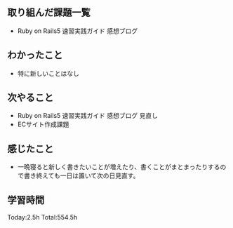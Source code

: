 ## 取り組んだ課題一覧
- Ruby on Rails5 速習実践ガイド 感想ブログ
  
## わかったこと
- 特に新しいことはなし

## 次やること
- Ruby on Rails5 速習実践ガイド 感想ブログ 見直し
- ECサイト作成課題
  
## 感じたこと
- 一晩寝ると新しく書きたいことが増えたり、書くことがまとまったりするので書き終えても一日は置いて次の日見直す。

## 学習時間
Today:2.5h
Total:554.5h
